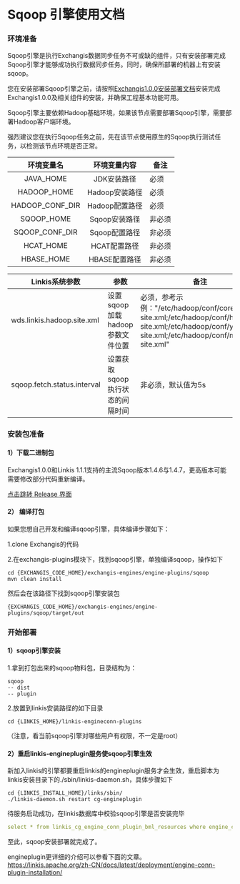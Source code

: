 # Sqoop 引擎使用文档
### 环境准备
Sqoop引擎是执行Exchangis数据同步任务不可或缺的组件，只有安装部署完成Sqoop引擎才能够成功执行数据同步任务。同时，确保所部署的机器上有安装sqoop。

您在安装部署Sqoop引擎之前，请按照[Exchangis1.0.0安装部署文档](https://github.com/WeBankFinTech/Exchangis/blob/dev-1.0.0/docs/zh_CN/ch1/exchangis_deploy_cn.md)安装完成Exchangis1.0.0及相关组件的安装，并确保工程基本功能可用。

Sqoop引擎主要依赖Hadoop基础环境，如果该节点需要部署Sqoop引擎，需要部署Hadoop客户端环境。

强烈建议您在执行Sqoop任务之前，先在该节点使用原生的Sqoop执行测试任务，以检测该节点环境是否正常。

| 环境变量名  | 环境变量内容   | 备注      |
| :----: | :----: |-------|
| JAVA_HOME   | JDK安装路径  | 必须        |
| HADOOP_HOME     | Hadoop安装路径 | 必须       |
| HADOOP_CONF_DIR | Hadoop配置路径 | 必须        |
| SQOOP_HOME | Sqoop安装路径 | 非必须      |
| SQOOP_CONF_DIR | Sqoop配置路径 | 非必须   |
| HCAT_HOME | HCAT配置路径 | 非必须         |
| HBASE_HOME | HBASE配置路径 | 非必须 |


| Linkis系统参数              | 参数                            | 备注                                                         |
| --------------------------- | ------------------------------- | ------------------------------------------------------------ |
| wds.linkis.hadoop.site.xml  | 设置sqoop加载hadoop参数文件位置 | 必须，参考示例："/etc/hadoop/conf/core-site.xml;/etc/hadoop/conf/hdfs-site.xml;/etc/hadoop/conf/yarn-site.xml;/etc/hadoop/conf/mapred-site.xml" |
| sqoop.fetch.status.interval | 设置获取sqoop执行状态的间隔时间 | 非必须，默认值为5s                                           |
### 安装包准备
#### 1）下载二进制包

Exchangis1.0.0和Linkis 1.1.1支持的主流Sqoop版本1.4.6与1.4.7，更高版本可能需要修改部分代码重新编译。

[点击跳转 Release 界面](https://github.com/WeBankFinTech/Exchangis/releases/tag/release-1.0.0)

#### 2） 编译打包
如果您想自己开发和编译sqoop引擎，具体编译步骤如下：

1.clone Exchangis的代码

2.在exchangis-plugins模块下，找到sqoop引擎，单独编译sqoop，操作如下
```
cd {EXCHANGIS_CODE_HOME}/exchangis-engines/engine-plugins/sqoop
mvn clean install
```
然后会在该路径下找到sqoop引擎安装包
```
{EXCHANGIS_CODE_HOME}/exchangis-engines/engine-plugins/sqoop/target/out
```


### 开始部署
#### 1）sqoop引擎安装
1.拿到打包出来的sqoop物料包，目录结构为：

```shell
sqoop
-- dist
-- plugin
```

2.放置到linkis安装路径的如下目录

```shell
cd {LINKIS_HOME}/linkis-engineconn-plugins
```
（注意，看当前sqoop引擎对哪些用户有权限，不一定是root）


#### 2）重启linkis-engineplugin服务使sqoop引擎生效
新加入linkis的引擎都要重启linkis的engineplugin服务才会生效，重启脚本为linkis安装目录下的./sbin/linkis-daemon.sh，具体步骤如下
```shell
cd {LINKIS_INSTALL_HOME}/links/sbin/
./linkis-daemon.sh restart cg-engineplugin
```
待服务启动成功，在linkis数据库中校验sqoop引擎是否安装完毕

```yaml
select * from linkis_cg_engine_conn_plugin_bml_resources where engine_conn_type='sqoop';
```

至此，sqoop安装部署就完成了。

engineplugin更详细的介绍可以参看下面的文章。  
https://linkis.apache.org/zh-CN/docs/latest/deployment/engine-conn-plugin-installation/